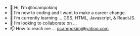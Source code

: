 - 👋 Hi, I’m @ocampokimj
- 👀 I’m new to coding and I want to make a career change.
- 🌱 I’m currently learning ... CSS, HTML, Javascript, & ReactJS.
- 💞️ I’m looking to collaborate on ...
- 📫 How to reach me ... ocampokimj@yahoo.com

<!---
ocampokimj/ocampokimj is a ✨ special ✨ repository because its `README.md` (this file) appears on your GitHub profile.
You can click the Preview link to take a look at your changes.
--->
